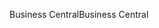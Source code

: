 <span data-ttu-id="c5292-101">Business Central</span><span class="sxs-lookup"><span data-stu-id="c5292-101">Business Central</span></span>
